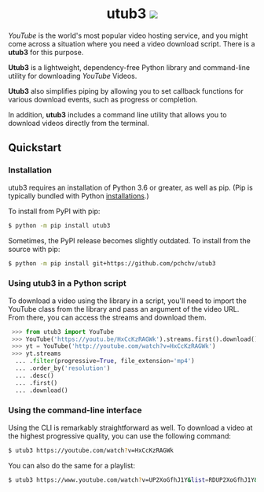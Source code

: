 <div align="center">

# **utub3** <a href="https://pypi.org/project/utub3/"><img src="https://img.shields.io/pypi/v/utub3?style=flat-square" /></a>

</div>

*YouTube* is the world's most popular video hosting service, and you might come across a situation where you need a video download script. There is a **utub3** for this purpose.

**Utub3** is a lightweight, dependency-free Python library and command-line utility for downloading *YouTube* Videos.

**Utub3** also simplifies piping by allowing you to set callback functions for various download events, such as progress or completion.

In addition, **utub3** includes a command line utility that allows you to download videos directly from the terminal.

## Quickstart

### Installation

utub3 requires an installation of Python 3.6 or greater, as well as pip. (Pip is typically bundled with Python [installations](https://python.org/downloads).)

To install from PyPI with pip:

```bash
$ python -m pip install utub3
```

Sometimes, the PyPI release becomes slightly outdated. To install from the source with pip:

```bash
$ python -m pip install git+https://github.com/pchchv/utub3
```

### Using utub3 in a Python script

To download a video using the library in a script, you'll need to import the YouTube class from the library and pass an argument of the video URL. From there, you can access the streams and download them.

```python
 >>> from utub3 import YouTube
 >>> YouTube('https://youtu.be/HxCcKzRAGWk').streams.first().download()
 >>> yt = YouTube('http://youtube.com/watch?v=HxCcKzRAGWk')
 >>> yt.streams
  ... .filter(progressive=True, file_extension='mp4')
  ... .order_by('resolution')
  ... .desc()
  ... .first()
  ... .download()
```

### Using the command-line interface

Using the CLI is remarkably straightforward as well. To download a video at the highest progressive quality, you can use the following command:
```bash
$ utub3 https://youtube.com/watch?v=HxCcKzRAGWk
```

You can also do the same for a playlist:
```bash
$ utub3 https://www.youtube.com/watch?v=UP2XoGfhJ1Y&list=RDUP2XoGfhJ1Y&start_radio=1&t=3s
```
